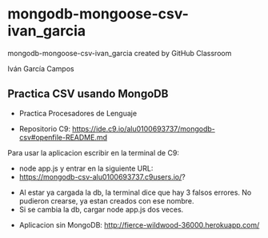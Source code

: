 # mongodb-mongoose-csv-ivan_garcia
mongodb-mongoose-csv-ivan_garcia created by GitHub Classroom

Iván García Campos

## Practica CSV usando MongoDB
* Practica Procesadores de Lenguaje

* Repositorio C9: https://ide.c9.io/alu0100693737/mongodb-csv#openfile-README.md

Para usar la aplicacion escribir en la terminal de C9:
* node app.js
y entrar en la siguiente URL:
* https://mongodb-csv-alu0100693737.c9users.io/?

- Al estar ya cargada la db, la terminal dice que hay 3 falsos errores. No pudieron crearse, ya estan creados con ese nombre.
- Si se cambia la db, cargar node app.js dos veces.

* Aplicacion sin MongoDB: http://fierce-wildwood-36000.herokuapp.com/
